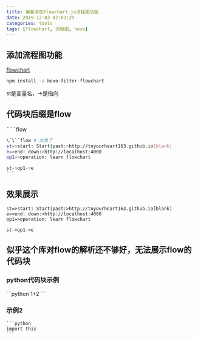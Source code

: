 ```yaml
---
title: 博客添加flowchart.js流程图功能
date: 2019-12-03 02:02:29
categories: tools
tags: [flowchart, 流程图, hexo]
---
```


## 添加流程图功能

[flowchart](https://github.com/bubkoo/hexo-filter-flowchart)

```sh
npm install -s hexo-filter-flowchart
```

st是变量名，->是指向

## 代码块后缀是flow

<kbd>\`</kbd><kbd>\`</kbd><kbd>\`</kbd>flow
````sh
\`\``flow # 太难了
st=>start: Start|past:>http://toyourheart163.github.io[blank]
e=>end: down:>http://localhost:4000
op1=>operation: learn flowchart

st->op1->e
```
````

## 效果展示

```flow # too hard to show.
st=>start: Start|past:>http://toyourheart163.github.io[blank]
e=>end: down:>http://localhost:4000
op1=>operation: learn flowchart

st->op1->e
```

## 似乎这个库对flow的解析还不够好，无法展示flow的代码块

### python代码块示例

\```python
1+2
\```

### 示例2

````
```python
import this
```
````

